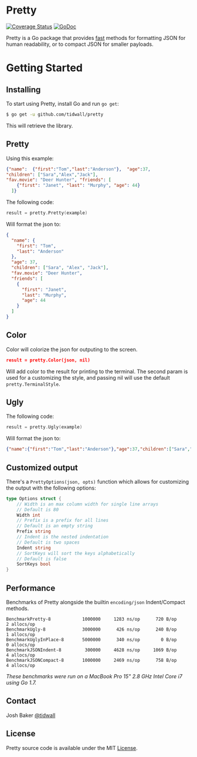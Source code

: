 # Pretty

[![Coverage Status](https://img.shields.io/badge/coverage-100%25-brightgreen.svg?style=flat-square)](http://gocover.io/github.com/tidwall/pretty)
[![GoDoc](https://img.shields.io/badge/api-reference-blue.svg?style=flat-square)](https://pkg.go.dev/github.com/tidwall/pretty) 


Pretty is a Go package that provides [fast](#performance) methods for formatting JSON for human readability, or to compact JSON for smaller payloads.

Getting Started
===============

## Installing

To start using Pretty, install Go and run `go get`:

```sh
$ go get -u github.com/tidwall/pretty
```

This will retrieve the library.

## Pretty

Using this example:

```json
{"name":  {"first":"Tom","last":"Anderson"},  "age":37,
"children": ["Sara","Alex","Jack"],
"fav.movie": "Deer Hunter", "friends": [
    {"first": "Janet", "last": "Murphy", "age": 44}
  ]}
```

The following code:
```go
result = pretty.Pretty(example)
```

Will format the json to:

```json
{
  "name": {
    "first": "Tom",
    "last": "Anderson"
  },
  "age": 37,
  "children": ["Sara", "Alex", "Jack"],
  "fav.movie": "Deer Hunter",
  "friends": [
    {
      "first": "Janet",
      "last": "Murphy",
      "age": 44
    }
  ]
}
```

## Color

Color will colorize the json for outputing to the screen. 

```json
result = pretty.Color(json, nil)
```

Will add color to the result for printing to the terminal.
The second param is used for a customizing the style, and passing nil will use the default `pretty.TerminalStyle`.

## Ugly

The following code:
```go
result = pretty.Ugly(example)
```

Will format the json to:

```json
{"name":{"first":"Tom","last":"Anderson"},"age":37,"children":["Sara","Alex","Jack"],"fav.movie":"Deer Hunter","friends":[{"first":"Janet","last":"Murphy","age":44}]}```
```


## Customized output

There's a `PrettyOptions(json, opts)` function which allows for customizing the output with the following options:

```go
type Options struct {
	// Width is an max column width for single line arrays
	// Default is 80
	Width int
	// Prefix is a prefix for all lines
	// Default is an empty string
	Prefix string
	// Indent is the nested indentation
	// Default is two spaces
	Indent string
	// SortKeys will sort the keys alphabetically
	// Default is false
	SortKeys bool
}
```
## Performance

Benchmarks of Pretty alongside the builtin `encoding/json` Indent/Compact methods.
```
BenchmarkPretty-8            1000000     1283 ns/op      720 B/op      2 allocs/op
BenchmarkUgly-8              3000000      426 ns/op      240 B/op      1 allocs/op
BenchmarkUglyInPlace-8       5000000      340 ns/op        0 B/op      0 allocs/op
BenchmarkJSONIndent-8         300000     4628 ns/op     1069 B/op      4 allocs/op
BenchmarkJSONCompact-8       1000000     2469 ns/op      758 B/op      4 allocs/op
```

*These benchmarks were run on a MacBook Pro 15" 2.8 GHz Intel Core i7 using Go 1.7.*

## Contact
Josh Baker [@tidwall](http://twitter.com/tidwall)

## License

Pretty source code is available under the MIT [License](/LICENSE).

